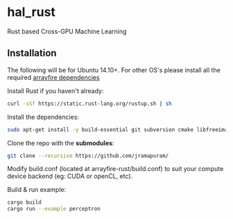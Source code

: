 # hal_rust
Rust based Cross-GPU Machine Learning

## Installation
The following will be for Ubuntu 14.10+.
For other OS's please install all the required [arrayfire dependencies](https://github.com/arrayfire/arrayfire/wiki/Build-Instructions-for-Linux)

Install Rust if you haven't already:
```bash
curl -sSf https://static.rust-lang.org/rustup.sh | sh
```

Install the dependencies:
```bash
sudo apt-get install -y build-essential git subversion cmake libfreeimage-dev libatlas3gf-base libatlas-dev libfftw3-dev liblapacke-dev libboost1.55-all-dev libglew-dev libglewmx-dev libglfw3-dev
```

Clone the repo with the **submodules**:
```bash
git clone --recursive https://github.com/jramapuram/
```

Modify build.conf (located at arrayfire-rust/build.conf) to suit your compute device backend (eg: CUDA or openCL, etc).

Build & run example:
```bash
cargo build
cargo run --example perceptron
```
